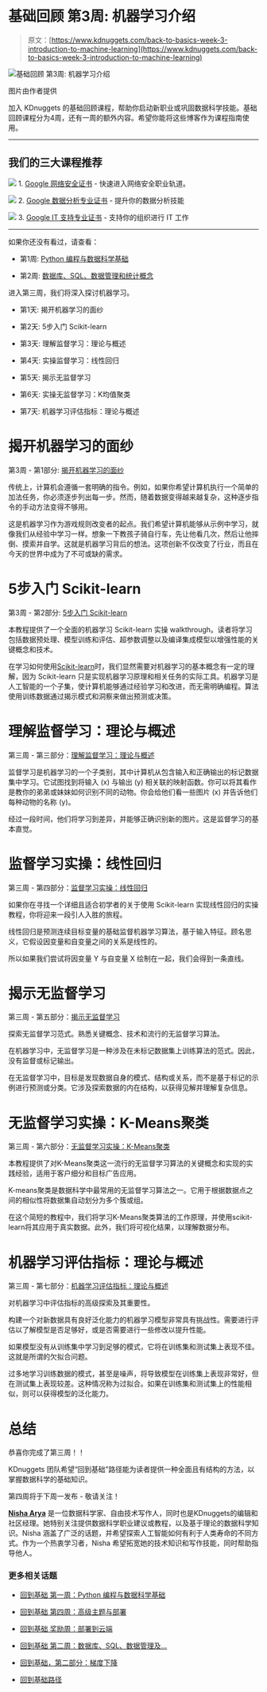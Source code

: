 # 基础回顾 第3周: 机器学习介绍

> 原文：[https://www.kdnuggets.com/back-to-basics-week-3-introduction-to-machine-learning](https://www.kdnuggets.com/back-to-basics-week-3-introduction-to-machine-learning)

![基础回顾 第3周: 机器学习介绍](../Images/625d768661963c0d4fcb107e225eb0cf.png)

图片由作者提供

加入 KDnuggets 的基础回顾课程，帮助你启动新职业或巩固数据科学技能。基础回顾课程分为4周，还有一周的额外内容。希望你能将这些博客作为课程指南使用。

* * *

## 我们的三大课程推荐

![](../Images/0244c01ba9267c002ef39d4907e0b8fb.png) 1\. [Google 网络安全证书](https://www.kdnuggets.com/google-cybersecurity) - 快速进入网络安全职业轨道。

![](../Images/e225c49c3c91745821c8c0368bf04711.png) 2\. [Google 数据分析专业证书](https://www.kdnuggets.com/google-data-analytics) - 提升你的数据分析技能

![](../Images/0244c01ba9267c002ef39d4907e0b8fb.png) 3\. [Google IT 支持专业证书](https://www.kdnuggets.com/google-itsupport) - 支持你的组织进行 IT 工作

* * *

如果你还没有看过，请查看：

+   第1周: [Python 编程与数据科学基础](/back-to-basics-week-1-python-programming-data-science-foundations)

+   第2周: [数据库、SQL、数据管理和统计概念](/back-to-basics-week-2-database-sql-data-management-and-statistical-concepts)

进入第三周，我们将深入探讨机器学习。

+   第1天: 揭开机器学习的面纱

+   第2天: 5步入门 Scikit-learn

+   第3天: 理解监督学习：理论与概述

+   第4天: 实操监督学习：线性回归

+   第5天: 揭示无监督学习

+   第6天: 实操无监督学习：K均值聚类

+   第7天: 机器学习评估指标：理论与概述

# 揭开机器学习的面纱

第3周 - 第1部分: [揭开机器学习的面纱](/demystifying-machine-learning)

传统上，计算机会遵循一套明确的指令。例如，如果你希望计算机执行一个简单的加法任务，你必须逐步列出每一步。然而，随着数据变得越来越复杂，这种逐步指令的手动方法变得不够用。

这是机器学习作为游戏规则改变者的起点。我们希望计算机能够从示例中学习，就像我们从经验中学习一样。想象一下教孩子骑自行车，先让他看几次，然后让他摔倒、摸索并自学。这就是机器学习背后的想法。这项创新不仅改变了行业，而且在今天的世界中成为了不可或缺的需求。

# 5步入门 Scikit-learn

第3周 - 第2部分: [5步入门 Scikit-learn](/5-steps-getting-started-scikit-learn)

本教程提供了一个全面的机器学习 Scikit-learn 实操 walkthrough。读者将学习包括数据预处理、模型训练和评估、超参数调整以及编译集成模型以增强性能的关键概念和技术。

在学习如何使用[Scikit-learn](https://scikit-learn.org/stable/)时，我们显然需要对机器学习的基本概念有一定的理解，因为 Scikit-learn 只是实现机器学习原理和相关任务的实际工具。机器学习是人工智能的一个子集，使计算机能够通过经验学习和改进，而无需明确编程。算法使用训练数据通过揭示模式和洞察来做出预测或决策。

# 理解监督学习：理论与概述

第三周 - 第三部分：[理解监督学习：理论与概述](/understanding-supervised-learning-theory-and-overview)

监督学习是机器学习的一个子类别，其中计算机从包含输入和正确输出的标记数据集中学习。它试图找到将输入 (x) 与输出 (y) 相关联的映射函数。你可以将其看作是教你的弟弟或妹妹如何识别不同的动物。你会给他们看一些图片 (x) 并告诉他们每种动物的名称 (y)。

经过一段时间，他们将学习到差异，并能够正确识别新的图片。这是监督学习的基本直觉。

# 监督学习实操：线性回归

第三周 - 第四部分：[监督学习实操：线性回归](/hands-on-with-supervised-learning-linear-regression.html)

如果你在寻找一个详细且适合初学者的关于使用 Scikit-learn 实现线性回归的实操教程，你将迎来一段引人入胜的旅程。

线性回归是预测连续目标变量的基础监督机器学习算法，基于输入特征。顾名思义，它假设因变量和自变量之间的关系是线性的。

所以如果我们尝试将因变量 Y 与自变量 X 绘制在一起，我们会得到一条直线。

# 揭示无监督学习

第三周 - 第五部分：[揭示无监督学习](/unveiling-unsupervised-learning)

探索无监督学习范式。熟悉关键概念、技术和流行的无监督学习算法。

在机器学习中，无监督学习是一种涉及在未标记数据集上训练算法的范式。因此，没有监督或标记输出。

在无监督学习中，目标是发现数据自身的模式、结构或关系，而不是基于标记的示例进行预测或分类。它涉及探索数据的内在结构，以获得见解并理解复杂信息。

# 无监督学习实操：K-Means聚类

第三周 - 第六部分：[无监督学习实操：K-Means聚类](/handson-with-unsupervised-learning-kmeans-clustering)

本教程提供了对K-Means聚类这一流行的无监督学习算法的关键概念和实现的实践经验，适用于客户细分和目标广告应用。

K-means聚类是数据科学中最常用的无监督学习算法之一。它用于根据数据点之间的相似性将数据集自动划分为多个簇或组。

在这个简短的教程中，我们将学习K-Means聚类算法的工作原理，并使用scikit-learn将其应用于真实数据。此外，我们将可视化结果，以理解数据分布。

# 机器学习评估指标：理论与概述

第三周 - 第七部分：[机器学习评估指标：理论与概述](/machine-learning-evaluation-metrics-theory-and-overview)

对机器学习中评估指标的高级探索及其重要性。

构建一个对新数据具有良好泛化能力的机器学习模型非常具有挑战性。需要进行评估以了解模型是否足够好，或是否需要进行一些修改以提升性能。

如果模型没有从训练集中学习到足够的模式，它将在训练集和测试集上表现不佳。这就是所谓的欠拟合问题。

过多地学习训练数据的模式，甚至是噪声，将导致模型在训练集上表现非常好，但在测试集上表现较差。这种情况称为过拟合。如果在训练集和测试集上的性能相似，则可以获得模型的泛化能力。

# 总结

恭喜你完成了第三周！！

KDnuggets 团队希望“回到基础”路径能为读者提供一种全面且有结构的方法，以掌握数据科学的基础知识。

第四周将于下周一发布 - 敬请关注！

[](https://www.linkedin.com/in/nisha-arya-ahmed/)****[Nisha Arya](https://www.linkedin.com/in/nisha-arya-ahmed/)**** 是一位数据科学家、自由技术写作人，同时也是KDnuggets的编辑和社区经理。她特别关注提供数据科学职业建议或教程，以及基于理论的数据科学知识。Nisha 涵盖了广泛的话题，并希望探索人工智能如何有利于人类寿命的不同方式。作为一个热衷学习者，Nisha 希望拓宽她的技术知识和写作技能，同时帮助指导他人。

### 更多相关话题

+   [回到基础 第一周：Python 编程与数据科学基础](https://www.kdnuggets.com/back-to-basics-week-1-python-programming-data-science-foundations)

+   [回到基础 第四周：高级主题与部署](https://www.kdnuggets.com/back-to-basics-week-4-advanced-topics-and-deployment)

+   [回到基础 奖励周：部署到云端](https://www.kdnuggets.com/back-to-basics-bonus-week-deploying-to-the-cloud)

+   [回到基础 第二周：数据库、SQL、数据管理及…](https://www.kdnuggets.com/back-to-basics-week-2-database-sql-data-management-and-statistical-concepts)

+   [回到基础，第二部分：梯度下降](https://www.kdnuggets.com/2023/03/back-basics-part-dos-gradient-descent.html)

+   [回到基础路径](https://www.kdnuggets.com/back-to-basics-pathway)

